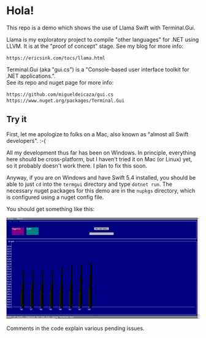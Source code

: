 # Hola!
This repo is a demo which shows the use of Llama Swift
with Terminal.Gui.

Llama is my exploratory project to compile "other languages"
for .NET using LLVM.  It is at the "proof of concept"
stage.  See my blog for more info:

    https://ericsink.com/tocs/llama.html

Terminal.Gui (aka "gui.cs") is a "Console-based user interface toolkit for .NET applications.".  
See its repo and nuget page for more info:

    https://github.com/migueldeicaza/gui.cs
    https://www.nuget.org/packages/Terminal.Gui

## Try it

First, let me apologize to folks on a Mac, also known
as "almost all Swift developers".  :-(

All my development thus far has been on Windows.  In
principle, everything here should be cross-platform,
but I haven't tried it on Mac (or Linux) yet, so it
probably doesn't work there.  I plan to fix this soon.

Anyway, if you are on Windows and have Swift 5.4 installed,
you should be able to just `cd` into the `termgui` directory
and type `dotnet run`.  The necessary nuget packages for
this demo are in the `nupkgs` directory, which is configured
using a nuget config file.

You should get something like this:

![Screenshot](/screenshot.png?raw=true "Screenshot")

Comments in the code explain various pending issues.


